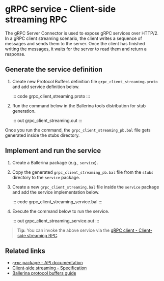 # gRPC service - Client-side streaming RPC

The gRPC Server Connector is used to expose gRPC services over HTTP/2. In a gRPC client streaming scenario, the client writes a sequence of messages and sends them to the server. Once the client has finished writing the messages, it waits for the server to read them and return a response.

## Generate the service definition

1. Create new Protocol Buffers definition file `grpc_client_streaming.proto` and add service definition below.

   ::: code grpc_client_streaming.proto :::

2. Run the command below in the Ballerina tools distribution for stub generation.

   ::: out grpc_client_streaming.out :::

Once you run the command, the `grpc_client_streaming_pb.bal` file gets generated inside the stubs directory.

## Implement and run the service

1. Create a Ballerina package (e.g., `service`).
   
2. Copy the generated `grpc_client_streaming_pb.bal` file from the `stubs` directory to the  `service` package.

3. Create a new `grpc_client_streaming.bal` file inside the `service` package and add the service implementation below.

   ::: code grpc_client_streaming_service.bal :::
   
4. Execute the command below to run the service.

   ::: out grpc_client_streaming_service.out :::

>**Tip:** You can invoke the above service via the [gRPC client - Client-side streaming RPC](/learn/by-example/grpc-client-client-streaming/).

## Related links
- [`grpc` package - API documentation](https://lib.ballerina.io/ballerina/grpc/latest)
- [Client-side streaming - Specification](/spec/grpc/#43-client-streaming-rpc)
- [Ballerina protocol buffers guide](/learn/cli-documentation/grpc/)

